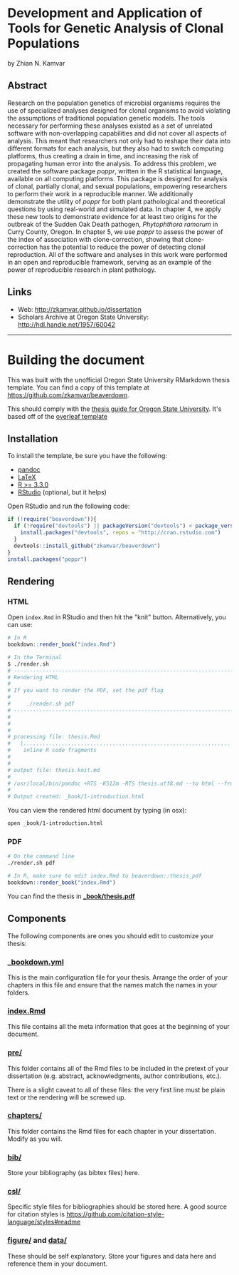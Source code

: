 # Development and Application of Tools for Genetic Analysis of Clonal Populations

by Zhian N. Kamvar

## Abstract

Research on the population genetics of microbial organisms requires the use of
specialized analyses designed for clonal organisms to avoid violating the
assumptions of traditional population genetic models. The tools necessary for
performing these analyses existed as a set of unrelated software with 
non-overlapping capabilities and did not cover all aspects of analysis. This
meant that researchers not only had to reshape their data into different formats
for each analysis, but they also had to switch computing platforms, thus
creating a drain in time, and increasing the risk of propagating human
error into the analysis. To address this problem, we created the software
package *poppr*, written in the R statistical language, available on all
computing platforms. This package is designed for analysis of clonal, partially
clonal, and sexual populations, empowering researchers to perform their work in
a reproducible manner. We additionally demonstrate the utility of *poppr* for
both plant pathological and theoretical questions by using real-world and
simulated data. In chapter 4, we apply these new tools to demonstrate evidence
for at least two origins for the outbreak of the Sudden Oak Death pathogen,
*Phytophthora ramorum* in Curry County, Oregon. In chapter 5, we use *poppr* to
assess the power of the index of association with clone-correction, showing that
clone-correction has the potential to reduce the power of detecting clonal
reproduction. All of the software and analyses in this work were performed in an
open and reproducible framework, serving as an example of the power of
reproducible research in plant pathology.


## Links

 - Web: http://zkamvar.github.io/dissertation 
 - Scholars Archive at Oregon State University: http://hdl.handle.net/1957/60042

----

# Building the document

This was built with the unofficial Oregon State University RMarkdown thesis
template. You can find a copy of this template at
https://github.com/zkamvar/beaverdown.

This should comply with the [thesis guide for Oregon State University][4]. It's
based off of the [overleaf template][5]

## Installation

To install the template, be sure you have the following:

 - [pandoc][0]
 - [LaTeX][1]
 - [R >= 3.3.0][2]
 - [RStudio][3] (optional, but it helps)

Open RStudio and run the following code:

```r
if (!require("beaverdown")){
  if (!require("devtools") || packageVersion("devtools") < package_version("1.6")){
    install.packages("devtools", repos = "http://cran.rstudio.com")
  }
  devtools::install_github("zkamvar/beaverdown")
}
install.packages("poppr")
```

## Rendering

### HTML

Open `index.Rmd` in RStudio and then hit the "knit" button. Alternatively, you
can use:

```r
# In R
bookdown::render_book("index.Rmd")
```

```sh
# In the Terminal
$ ./render.sh
# ----------------------------------------------------------------------
# Rendering HTML
# 
# If you want to render the PDF, set the pdf flag
# 
#     ./render.sh pdf
# ----------------------------------------------------------------------
# 
# 
# 
# processing file: thesis.Rmd
#   |.................................................................| 100%
#    inline R code fragments
# 
# 
# output file: thesis.knit.md
# 
# /usr/local/bin/pandoc +RTS -K512m -RTS thesis.utf8.md --to html --from markdown+autolink_bare_uris+ascii_identifiers+tex_math_single_backslash --output thesis.html --smart --email-obfuscation none --standalone --section-divs --table-of-contents --toc-depth 3 --template /Users/zhian/R/bookdown/templates/gitbook.html --number-sections --include-in-header /var/folders/qd/dpdhfsz12wb3c7wz0xdm6dbm0000gn/T//Rtmpyw5Xnp/rmarkdown-strd456e0723e9.html --mathjax --highlight-style pygments --bibliography bib/fronteirs_citations.bib --bibliography bib/main_bibliography.bib --filter /usr/local/bin/pandoc-citeproc
# 
# Output created: _book/1-introduction.html
```

You can view the rendered html document by typing (in osx):

```sh
open _book/1-introduction.html
```

### PDF

```sh
# On the command line
./render.sh pdf
```

```r
# In R, make sure to edit index.Rmd to beaverdown::thesis_pdf
bookdown::render_book("index.Rmd")
```

You can find the thesis in [**_book/thesis.pdf**](_book/thesis.pdf)

## Components

The following components are ones you should edit to customize your thesis:

### [_bookdown.yml](_bookdown.yml)

This is the main configuration file for your thesis. Arrange the order of your
chapters in this file and ensure that the names match the names in your folders.

### [index.Rmd](index.Rmd)

This file contains all the meta information that goes at the beginning of your
document.

### [pre/](pre/)

This folder contains all of the Rmd files to be included in the pretext of your
dissertation (e.g. abstract, acknowledgments, author contributions, etc.).

There is a slight caveat to all of these files: the very first line must be 
plain text or the rendering will be screwed up.

### [chapters/](chapters/)

This folder contains the Rmd files for each chapter in your dissertation. Modify
as you will.

### [bib/](bib/)

Store your bibliography (as bibtex files) here.

### [csl/](csl/)

Specific style files for bibliographies should be stored here. A good source for
citation styles is https://github.com/citation-style-language/styles#readme

### [figure/](figure/) and [data/](data/)

These should be self explanatory. Store your figures and data here and reference
them in your document. 


 [0]: http://pandoc.org/
 [1]: https://www.latex-project.org/get/
 [2]: https://r-project.org
 [3]: https://rstudio.org
 [4]: http://gradschool.oregonstate.edu/progress/thesis-guide
 [5]: https://www.overleaf.com/latex/templates/oregon-state-university-thesis-and-dissertation/wnvzcdhqshxf
